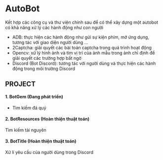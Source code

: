 # AutoBot
Kết hợp các công cụ và thư viện chính sau để có thể xây dựng một autobot có khả năng xử lý các hành động như con người

- ADB: thực hiện các hành động như gửi sự kiện phím, mở ứng dụng, tương tác với giao diện người dùng ...
- 2Captcha: giải quyết các bài toán captcha trong quá trình hoạt động
- Opencv: xử lý hình ảnh và tìm vị trí của ảnh mẫu trong ảnh chỉ định để giải quyết các trường hợp bất ngờ
- Discord (Bot Discord): tương tác với người dùng và thực hiện các hành động trong môi trường Discord

## PROJECT
#### 1. BotGem (Đang phát triển)
  * Tìm kiếm đá quý
  
#### 2. BotResources (Hoàn thiện thuật toán)
Tìm kiếm tài nguyên
  
#### 3. BotTitle (Hoàn thiện thuật toán)
Xử lí yêu cầu của người dùng trong Discord
